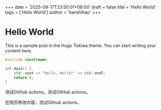 +++
date = '2025-08-17T23:50:01+08:00'
draft = false
title = 'Hello World'
tags = ['Hello World']
author = 'tianshihao'
+++

# Hello World

This is a sample post in the Hugo Tokiwa theme. You can start writing your content here.

```cpp
#include <iostream>

int main() {
    std::cout << "Hello, World!" << std::endl;
    return 0;
}
```

测试GitHub actions。测试GitHub actions。

在网页修改内容，测试Github actions。
